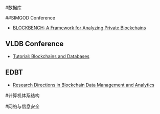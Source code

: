 #数据库


##SIMGOD Conference

* [BLOCKBENCH: A Framework for Analyzing Private Blockchains](https://www.comp.nus.edu.sg/~ooibc/blockbench.pdf)


## VLDB Conference

* [Tutorial: Blockchains and Databases](http://www.vldb.org/pvldb/vol10/p2000-mohan.pdf)


## EDBT

* [Research Directions in Blockchain Data Management and Analytics](https://openproceedings.org/2018/conf/edbt/paper-227.pdf)


#计算机体系结构





#网络与信息安全




